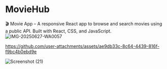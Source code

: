 # MovieHub
🎬 Movie App – A responsive React app to browse and search movies using a public API. Built with React, CSS, and JavaScript.![IMG-20250627-WA0057](https://github.com/user-attachments/assets/e3b6cfbc-dc94-4a8b-b7a7-4c05903132d5)

https://github.com/user-attachments/assets/ae9db33c-8c64-4439-816f-f9bc4b0ebd9e

![Screenshot (21)](https://github.com/user-attachments/assets/cba9feee-b8fb-4457-be7c-679712bd96bb)
